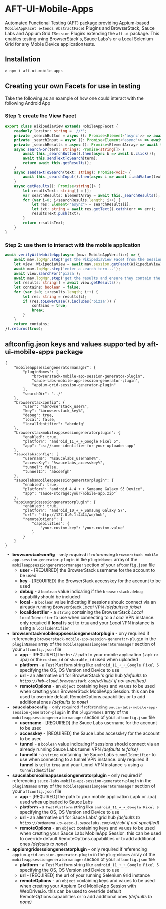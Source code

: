 # AFT-UI-Mobile-Apps
Automated Functional Testing (AFT) package providing Appium-based `MobileAppFacet extends AbstractFacet` Plugins and BrowserStack, Sauce Labs and Appium Grid `ISession` Plugins extending the `aft-ui` package. This enables testing using BrowserStack's, Sauce Labs's or a Local Selenium Grid for any Mobile Device application tests.

## Installation
`> npm i aft-ui-mobile-apps`

## Creating your own Facets for use in testing
Take the following as an example of how one could interact with the following Android App

### Step 1: create the View Facet

```typescript
export class WikipediaView extends MobileAppFacet {
    readonly locator: string = '//*';
    private _searchButton = async (): Promise<Element<'async'>> => await this.getElement({locator: "~Search Wikipedia", maxWaitMs: 10000});
    private _searchInput = async (): Promise<Element<'async'>> => await this.session.driver.$('android=new UiSelector().resourceId("org.wikipedia.alpha:id/search_src_text")');
    private _searchResults = async (): Promise<ElementArray> => await this.getElements({locator: "android.widget.TextView", maxWaitMs: 10000});
    async searchFor(term: string): Promise<string[]> {
        await this._searchButton().then(async b => await b.click());
        await this.sendTextToSearch(term);
        return await this.getResults();
    }
    async sendTextToSearch(text: string): Promise<void> {
        await this._searchInput().then(async i => await i.addValue(text));
    }
    async getResults(): Promise<string[]> {
        let resultsText: string[] = [];
        var searchResults: ElementArray = await this._searchResults();
        for (var i=0; i<searchResults.length; i++) {
            let res: Element<'async'> = searchResults[i];
            let txt: string = await res.getText().catch(err => err);
            resultsText.push(txt);
        }
        return resultsText;
    }
}
```
### Step 2: use them to interact with the mobile application

```typescript
await verifyWithMobileApp(async (mav: MobileAppVerifier) => {
    await mav.logMgr.step('get the WikipediaView Facet from the Session...');
    let view: WikipediaView = await mav.session.getFacet(WikipediaView);
    await mav.logMgr.step('enter a search term...');
    await view.searchFor('pizza');
    await mav.logMgr.step('get the results and ensure they contain the search term...');
    let results: string[] = await view.getResults();
    let contains: boolean = false;
    for (var i=0; i<results.length; i++) {
        let res: string = results[i];
        if (res.toLowerCase().includes('pizza')) {
            contains = true;
            break;
        }
    }
    return contains;
}).returns(true);
```
## aftconfig.json keys and values supported by aft-ui-mobile-apps package
```
{
    "mobileappsessiongeneratormanager": {
        "pluginNames": [
            "browserstack-mobile-app-session-generator-plugin",
            "sauce-labs-mobile-app-session-generator-plugin",
            "appium-grid-session-generator-plugin"
        ],
        "searchDir": "../"
    },
    "browserstackconfig": {
        "user": "%browserstack_user%",
        "key": "%browserstack_key%",
        "debug": true,
        "local": false,
        "localIdentifier": "abcdefg"
    },
    "browserstackmobileappsessiongeneratorplugin": {
        "enabled": true,
        "platform": "android_11_+_+_Google Pixel 5",
        "app": "bs://some-identifier-for-your-uploaded-app"
    },
    "saucelabsconfig": {
        "username": "%saucelabs_username%",
        "accessKey": "%saucelabs_accesskey%",
        "tunnel": false,
        "tunnelId": "abcdefgh"
    },
    "saucelabsmobileappsessiongeneratorplugin": {
        "enabled": true,
        "platform": "android_4.4_+_+_Samsung Galaxy S5 Device",
        "app": "sauce-storage:your-mobile-app.zip"
    },
    "appiumgridsessiongeneratorplugin": {
        "enabled": true,
        "platform": "android_10_+_+_Samsung Galaxy S7",
        "url": "http://127.0.0.1:4444/wd/hub",
        "remoteOptions": {
            "capabilities": {
                "your-custom-key": "your-custom-value"
            }
        }
    }
}
```
- **browserstackconfig** - only required if referencing `browserstack-mobile-app-session-generator-plugin` in the `pluginNames` array of the `mobileappsessiongeneratormanager` section of your `aftconfig.json` file
  - **user** - [REQUIRED] the BrowserStack username for the account to be used
  - **key** - [REQUIRED] the BrowserStack accesskey for the account to be used
  - **debug** - a `boolean` value indicating if the `browserstack.debug` capability should be included
  - **local** - a `boolean` value indicating if sessions should connect via an already running BrowserStack _Local_ VPN _(defaults to false)_
  - **localIdentifier** - a `string` containing the BrowserStack _Local_ `localIdentifier` to use when connecting to a _Local_ VPN instance. only required if **local** is set to `true` and your _Local_ VPN instance is using a `localIdentifier`
- **browserstackmobileappsessiongeneratorplugin** - only required if referencing `browserstack-mobile-app-session-generator-plugin` in the `pluginNames` array of the `mobileappsessiongeneratormanager` section of your `aftconfig.json` file
  - **app** - [REQUIRED] the `bs://` path to your mobile application (.apk or .ipa) or the `custom_id` or `sharable_id` used when uploaded
  - **platform** - a `TestPlatform` string like `android_11_+_+_Google Pixel 5` specifying the OS, OS Version and Device to use
  - **url** - an alternative url for BrowserStack's grid hub _(defaults to `https://hub-cloud.browserstack.com/wd/hub/` if not specified)_
  - **remoteOptions** - an `object` containing keys and values to be used when creating your BrowserStack MobileApp Session. this can be used to override default RemoteOptions.capabilities or to add additional ones _(defaults to none)_
- **saucelabsconfig** - only required if referencing `sauce-labs-mobile-app-session-generator-plugin` in the `pluginNames` array of the `mobileappsessiongeneratormanager` section of your `aftconfig.json` file
  - **username** - [REQUIRED] the Sauce Labs username for the account to be used
  - **accesskey** - [REQUIRED] the Sauce Labs accesskey for the account to be used
  - **tunnel** - a `boolean` value indicating if sessions should connect via an already running Sauce Labs tunnel VPN _(defaults to false)_
  - **tunnelId** - a `string` containing the Sauce Labs `tunnelIdentifier` to use when connecting to a tunnel VPN instance. only required if **tunnel** is set to `true` and your tunnel VPN instance is using a `tunnelIdentifier`
- **saucelabsmobileappsessiongeneratorplugin** - only required if referencing `sauce-labs-mobile-app-session-generator-plugin` in the `pluginNames` array of the `mobileappsessiongeneratormanager` section of your `aftconfig.json` file
  - **app** - [REQUIRED] the path to your mobile application (.apk or .ipa) used when uploaded to Sauce Labs
  - **platform** - a `TestPlatform` string like `android_11_+_+_Google Pixel 5` specifying the OS, OS Version and Device to use
  - **url** - an alternative url for Sauce Labs' grid hub _(defaults to `https://ondemand.us-east-1.saucelabs.com/wd/hub/` if not specified)_
  - **remoteOptions** - an `object` containing keys and values to be used when creating your Sauce Labs MobileApp Session. this can be used to override default RemoteOptions.capabilities or to add additional ones _(defaults to none)_
- **appiumgridsessiongeneratorplugin** - only required if referencing `appium-grid-session-generator-plugin` in the `pluginNames` array of the `mobileappsessiongeneratormanager` section of your `aftconfig.json` file
  - **platform** - a `TestPlatform` string like `android_11_+_+_Google Pixel 5` specifying the OS, OS Version and Device to use
  - **url** - [REQUIRED] the url of your running Selenium Grid instance
  - **remoteOptions** - an `object` containing keys and values to be used when creating your Appium Grid MobileApp Session with WebDriver.io. this can be used to override default RemoteOptions.capabilities or to add additional ones _(defaults to none)_